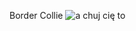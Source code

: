 Border Collie
![a chuj cię to](https://github.com/user-attachments/assets/014f625b-42d1-4aef-84a7-c0ec5e1f0fa2)
